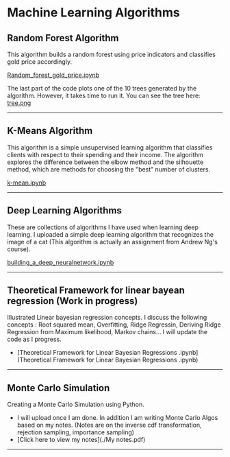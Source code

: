 # Machine Learning Algorithms

## Random Forest Algorithm
This algorithm builds a random forest using price indicators and classifies gold price accordingly.

[Random_forest_gold_price.ipynb](Random_forest_gold_price.ipynb)

The last part of the code plots one of the 10 trees generated by the algorithm. However, it takes time to run it.
You can see the tree here: [tree.png](tree.png)

---

## K-Means Algorithm
This algorithm is a simple unsupervised learning algorithm that classifies clients with respect to their spending and their income.
The algorithm explores the difference between the elbow method and the silhouette method, which are methods for choosing the "best" number of clusters.

[k-mean.ipynb](k-mean.ipynb)

---

## Deep Learning Algorithms
These are collections of algorithms I have used when learning deep learning. I uploaded a simple deep learning algorithm that recognizes the image of a cat (This algorithm is actually an assignment from Andrew Ng's course).

[building_a_deep_neuralnetwork.ipynb](building_a_deep_neuralnetwork.ipynb)

---


## Theoretical Framework for linear bayean regression (Work in progress)
Illustrated Linear bayesian regression concepts.
I discuss the following concepts : Root squared mean, Overfitting, Ridge Regressin, Deriving Ridge Regression from Maximum likelihood, Markov chains...
I will update the code as I progress.

- [Theoretical Framework for Linear Bayesian Regressions .ipynb](Theoretical Framework for Linear Bayesian Regressions .ipynb)

---

## Monte Carlo Simulation
Creating a Monte Carlo Simulation using Python.

- I will upload once I am done. In addition I am writing Monte Carlo Algos based on my notes. 
(Notes are on the inverse cdf transformation, rejection sampling, importance sampling)
- [Click here to view my notes](./My notes.pdf)

---



